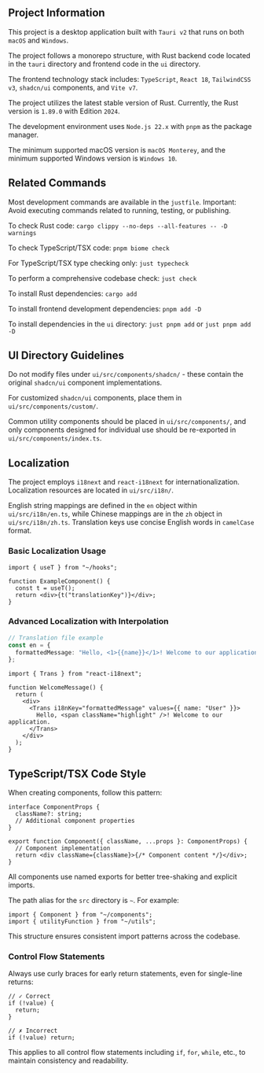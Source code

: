 ## Project Information

This project is a desktop application built with `Tauri v2` that runs on both `macOS` and `Windows`.

The project follows a monorepo structure, with Rust backend code located in the `tauri` directory and frontend code in the `ui` directory.

The frontend technology stack includes: `TypeScript`, `React 18`, `TailwindCSS v3`, `shadcn/ui` components, and `Vite v7`.

The project utilizes the latest stable version of Rust. Currently, the Rust version is `1.89.0` with Edition `2024`.

The development environment uses `Node.js 22.x` with `pnpm` as the package manager.

The minimum supported macOS version is `macOS Monterey`, and the minimum supported Windows version is `Windows 10`.

## Related Commands

Most development commands are available in the `justfile`. Important: Avoid executing commands related to running, testing, or publishing.

To check Rust code: `cargo clippy --no-deps --all-features -- -D warnings`

To check TypeScript/TSX code: `pnpm biome check`

For TypeScript/TSX type checking only: `just typecheck`

To perform a comprehensive codebase check: `just check`

To install Rust dependencies: `cargo add`

To install frontend development dependencies: `pnpm add -D`

To install dependencies in the `ui` directory: `just pnpm add` or `just pnpm add -D`

## UI Directory Guidelines

Do not modify files under `ui/src/components/shadcn/` - these contain the original `shadcn/ui` component implementations.

For customized `shadcn/ui` components, place them in `ui/src/components/custom/`.

Common utility components should be placed in `ui/src/components/`, and only components designed for individual use should be re-exported in `ui/src/components/index.ts`.

## Localization

The project employs `i18next` and `react-i18next` for internationalization. Localization resources are located in `ui/src/i18n/`.

English string mappings are defined in the `en` object within `ui/src/i18n/en.ts`, while Chinese mappings are in the `zh` object in `ui/src/i18n/zh.ts`. Translation keys use concise English words in `camelCase` format.

### Basic Localization Usage

```tsx
import { useT } from "~/hooks";

function ExampleComponent() {
  const t = useT();
  return <div>{t("translationKey")}</div>;
}
```

### Advanced Localization with Interpolation

```ts
// Translation file example
const en = {
  formattedMessage: "Hello, <1>{{name}}</1>! Welcome to our application.",
};
```

```tsx
import { Trans } from "react-i18next";

function WelcomeMessage() {
  return (
    <div>
      <Trans i18nKey="formattedMessage" values={{ name: "User" }}>
        Hello, <span className="highlight" />! Welcome to our application.
      </Trans>
    </div>
  );
}
```

## TypeScript/TSX Code Style

When creating components, follow this pattern:

```tsx
interface ComponentProps {
  className?: string;
  // Additional component properties
}

export function Component({ className, ...props }: ComponentProps) {
  // Component implementation
  return <div className={className}>{/* Component content */}</div>;
}
```

All components use named exports for better tree-shaking and explicit imports.

The path alias for the `src` directory is `~`. For example:

```tsx
import { Component } from "~/components";
import { utilityFunction } from "~/utils";
```

This structure ensures consistent import patterns across the codebase.

### Control Flow Statements

Always use curly braces for early return statements, even for single-line returns:

```tsx
// ✓ Correct
if (!value) {
  return;
}

// ✗ Incorrect
if (!value) return;
```

This applies to all control flow statements including `if`, `for`, `while`, etc., to maintain consistency and readability.
